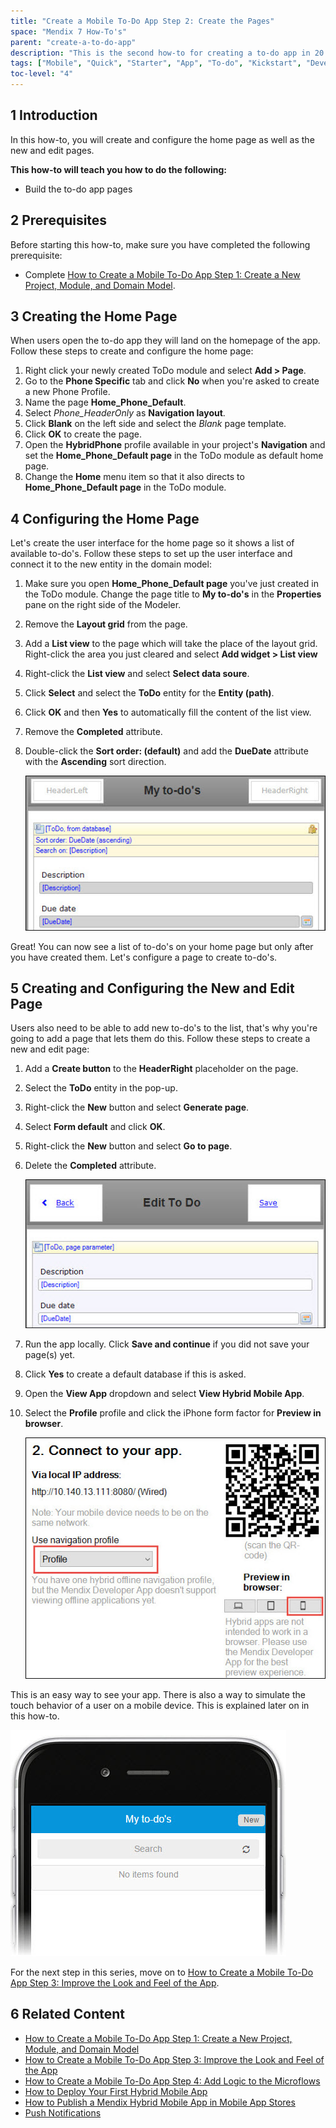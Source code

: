 ```yaml
---
title: "Create a Mobile To-Do App Step 2: Create the Pages"
space: "Mendix 7 How-To's"
parent: "create-a-to-do-app"
description: "This is the second how-to for creating a to-do app in 20 minutes using the Mendix Mobile Quick Starter app."
tags: ["Mobile", "Quick", "Starter", "App", "To-do", "Kickstart", "Development"]
toc-level: "4"
---
```


## 1 Introduction

In this how-to, you will create and configure the home page as well as the new and edit pages.

**This how-to will teach you how to do the following:**

* Build the to-do app pages

## 2 Prerequisites

Before starting this how-to, make sure you have completed the following prerequisite:

* Complete [How to Create a Mobile To-Do App Step 1: Create a New Project, Module, and Domain Model](create-a-to-do-app-1).

## 3 Creating the Home Page

When users open the to-do app they will land on the homepage of the app. Follow these steps to create and configure the home page:

1. Right click your newly created ToDo module and select **Add > Page**.
2. Go to the **Phone Specific** tab and click **No** when you're asked to create a new Phone Profile.
3. Name the page **Home_Phone_Default**.
4. Select *Phone_HeaderOnly* as **Navigation layout**.
5. Click **Blank** on the left side and select the *Blank* page template.
6. Click **OK** to create the page.
7. Open the **HybridPhone** profile available in your project's **Navigation** and set the **Home_Phone_Default page** in the ToDo module as default home page.
8. Change the **Home** menu item so that it also directs to **Home_Phone_Default page** in the ToDo module. 


## 4 Configuring the Home Page

Let's create the user interface for the home page so it shows a list of available to-do's. Follow these steps to set up the user interface and connect it to the new entity in the domain model:

1. Make sure you open **Home_Phone_Default page** you've just created in the ToDo module. Change the page title to **My to-do's** in the **Properties** pane on the right side of the Modeler.
2. Remove the **Layout grid** from the page.
3. Add a **List view** to the page which will take the place of the layout grid. Right-click the area you just cleared and select **Add widget > List view**
4. Right-click the **List view** and select **Select data soure**.
5. Click **Select** and select the **ToDo** entity for the **Entity (path)**.
6. Click **OK** and then **Yes** to automatically fill the content of the list view.
7. Remove the **Completed** attribute.
8. Double-click the **Sort order: (default)** and add the **DueDate** attribute with the **Ascending** sort direction.

    ![](attachments/create-a-to-do-app/todo-03.jpg)

Great! You can now see a list of to-do's on your home page but only after you have created them. Let's configure a page to create to-do's.

## 5 Creating and Configuring the New and Edit Page

Users also need to be able to add new to-do's to the list, that's why you're going to add a page that lets them do this. Follow these steps to create a new and edit page:

1. Add a **Create button** to the **HeaderRight** placeholder on the page.
2. Select the **ToDo** entity in the pop-up.
3. Right-click the **New** button and select **Generate page**.
4. Select **Form default** and click **OK**.
5. Right-click the **New** button and select **Go to page**.
6. Delete the **Completed** attribute.

    ![](attachments/create-a-to-do-app/todo-04.jpg)

7. Run the app locally. Click **Save and continue** if you did not save your page(s) yet.
8. Click **Yes** to create a default database if this is asked.
9. Open the **View App** dropdown and select **View Hybrid Mobile App**.
10. Select the **Profile** profile and click the iPhone form factor for **Preview in browser**.

    ![](attachments/create-a-to-do-app/todo-05.jpg)

This is an easy way to see your app. There is also a way to simulate the touch behavior of a user on a mobile device. This is explained later on in this how-to.

![](attachments/create-a-to-do-app/todo-06.jpg)

For the next step in this series, move on to [How to Create a Mobile To-Do App Step 3: Improve the Look and Feel of the App](create-a-to-do-app-3).

## 6 Related Content

* [How to Create a Mobile To-Do App Step 1: Create a New Project, Module, and Domain Model](create-a-to-do-app-1)
* [How to Create a Mobile To-Do App Step 3: Improve the Look and Feel of the App](create-a-to-do-app-3)
* [How to Create a Mobile To-Do App Step 4: Add Logic to the Microflows](create-a-to-do-app-4)
* [How to Deploy Your First Hybrid Mobile App](../mobile/deploy-your-first-hybrid-mobile-app)
* [How to Publish a Mendix Hybrid Mobile App in Mobile App Stores](../mobile/publishing-a-mendix-hybrid-mobile-app-in-mobile-app-stores)
* [Push Notifications](../mobile/push-notifications)
